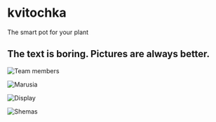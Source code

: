 # kvitochka
The smart pot for your plant

## The text is boring. Pictures are always better.

![Team members](https://i.ibb.co/v3n1vKJ/image.jpg)

![Marusia](https://i.ibb.co/TBt0T03/1.jpg)

![Display](https://i.ibb.co/xmZVWZw/2.jpg)

![Shemas](https://i.ibb.co/0CfDMM1/3.jpg)
